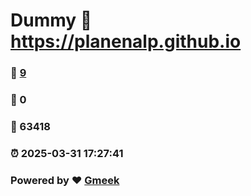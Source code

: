 # Dummy :link: https://planenalp.github.io 
### :page_facing_up: [9](https://planenalp.github.io/tag.html) 
### :speech_balloon: 0 
### :hibiscus: 63418 
### :alarm_clock: 2025-03-31 17:27:41 
### Powered by :heart: [Gmeek](https://github.com/Meekdai/Gmeek)
